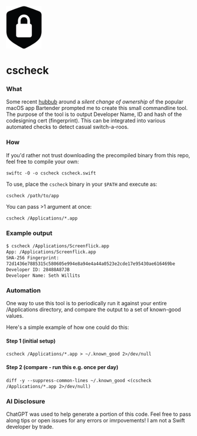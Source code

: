 <img src="./icon.png" width=96 />

# cscheck

### What

Some recent [hubbub][1] around a _silent change of ownership_ of the popular macOS app Bartender prompted me to create this small commandline tool. The purpose of the tool is to output Developer Name, ID and hash of the codesigning cert (fingerprint). This can be integrated into various automated checks to detect casual switch-a-roos.

### How

If you'd rather not trust downloading the precompiled binary from this repo, feel free to compile your own:

```
swiftc -O -o cscheck cscheck.swift
```

To use, place the `cscheck` binary in your `$PATH` and execute as:

```
cscheck /path/to/app
```

You can pass >1 argument at once:

```
cscheck /Applications/*.app
```

### Example output

```
$ cscheck /Applications/Screenflick.app
App: /Applications/Screenflick.app
SHA-256 Fingerprint: 72d1436e7885315c580605e994e8a94e4a44a0523e2cde17e95430ae616469be
Developer ID: 28488A87JB
Developer Name: Seth Willits
```

### Automation

One way to use this tool is to periodically run it against your entire /Applications directory, and compare the output to a set of known-good values.

Here's a simple example of how one could do this:

#### Step 1 (initial setup)
```
cscheck /Applications/*.app > ~/.known_good 2>/dev/null
```
#### Step 2 (compare - run this e.g. once per day)
```
diff -y --suppress-common-lines ~/.known_good <(cscheck /Applications/*.app 2>/dev/null)
```

### AI Disclosure

ChatGPT was used to help generate a portion of this code. Feel free to pass along tips or open issues for any errors or imrpovements! I am not a Swift developer by trade.

[1]: https://news.ycombinator.com/item?id=40584606
